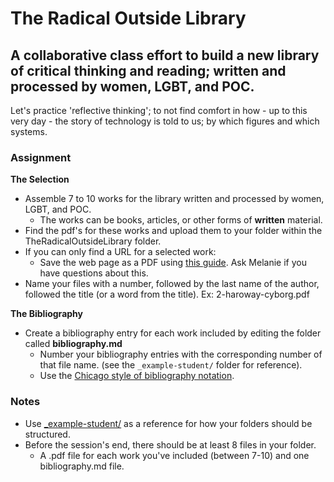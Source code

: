 # The Radical Outside Library

## A collaborative class effort to build a new library of critical thinking and reading; written and processed by women, LGBT, and POC.

Let's practice 'reflective thinking'; to not find comfort in how - up to this very day - the story of technology is told to us; by which figures and which systems.

### Assignment

**The Selection**
- Assemble 7 to 10 works for the library written and processed by women, LGBT, and POC.
  - The works can be books, articles, or other forms of **written** material.
- Find the pdf's for these works and upload them to your folder within the TheRadicalOutsideLibrary folder.
- If you can only find a URL for a selected work:
  - Save the web page as a PDF using [this guide](https://www.digitaltrends.com/computing/how-to-save-a-webpage-as-a-pdf/). Ask Melanie if you have questions about this.
- Name your files with a number, followed by the last name of the author, followed the title (or a word from the title). Ex: 2-haroway-cyborg.pdf

**The Bibliography**
- Create a bibliography entry for each work included by editing the folder called **bibliography.md**
  - Number your bibliography entries with the corresponding number of that file name. (see the `_example-student/` folder for reference).
  - Use the [Chicago style of bibliography notation](http://www.chicagomanualofstyle.org/tools_citationguide/citation-guide-1.html).


### Notes
- Use [_example-student/](https://github.com/morehshin/TheRadicalOutside/tree/master/TheRadicalOutsideLibrary/_example-student) as a reference for how your folders should be structured.
- Before the session's end, there should be at least 8 files in your folder.
  - A .pdf file for each work you've included (between 7-10) and one bibliography.md file.
